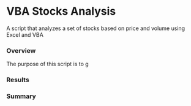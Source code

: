 # VBA Stocks Analysis

A script that analyzes a set of stocks based on price and volume using Excel and VBA

### Overview

The purpose of this script is to g

### Results

### Summary
